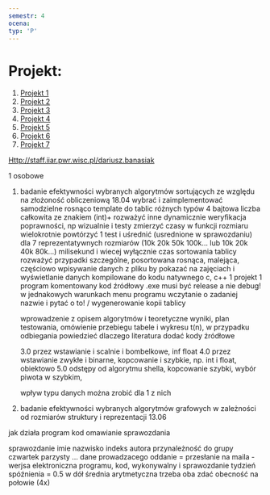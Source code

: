 ```yaml
---
semestr: 4
ocena: 
typ: 'P'
---
```


# Projekt:
1. [Projekt 1](/Notatki/Semestr%204/Algorytmy%20i%20z%C5%82o%C5%BCono%C5%9B%C4%87%20obliczeniowa/Projekt/Projekt%201/Projekt%201.md)
2. [Projekt 2](/Notatki/Semestr%204/Algorytmy%20i%20z%C5%82o%C5%BCono%C5%9B%C4%87%20obliczeniowa/Projekt/Projekt%202/Projekt%202.md)
3. [Projekt 3](/Notatki/Semestr%204/Algorytmy%20i%20z%C5%82o%C5%BCono%C5%9B%C4%87%20obliczeniowa/Projekt/Projekt%203/Projekt%203.md)
4. [Projekt 4](/Notatki/Semestr%204/Algorytmy%20i%20z%C5%82o%C5%BCono%C5%9B%C4%87%20obliczeniowa/Projekt/Projekt%204/Projekt%204.md)
5. [Projekt 5](/Notatki/Semestr%204/Algorytmy%20i%20z%C5%82o%C5%BCono%C5%9B%C4%87%20obliczeniowa/Projekt/Projekt%205/Projekt%205.md)
6. [Projekt 6](/Notatki/Semestr%204/Algorytmy%20i%20z%C5%82o%C5%BCono%C5%9B%C4%87%20obliczeniowa/Projekt/Projekt%206/Projekt%206.md)
7. [Projekt 7](/Notatki/Semestr%204/Algorytmy%20i%20z%C5%82o%C5%BCono%C5%9B%C4%87%20obliczeniowa/Projekt/Projekt%207/Projekt%207.md)


[Http://staff.iiar.pwr.wisc.pl/dariusz.banasiak](http://staff.iiar.pwr.wisc.pl/dariusz.banasiak)  

1 osobowe

1. badanie efektywności wybranych algorytmów sortujących ze względu na złożoność obliczeniową
   18.04
   wybrać i zaimplementować samodzielne
   rosnąco
   template
   do tablic różnych typów
   4 bajtowa liczba całkowita ze znakiem (int)+ rozważyć inne
   dynamicznie
   weryfikacja poprawności, np wizualnie i testy
   zmierzyć czasy w funkcji rozmiaru
   wielokrotnie powtórzyć 1 test i uśrednić (usrednione w sprawozdaniu)
   dla 7 reprezentatywnych rozmiarów (10k 20k 50k 100k... lub 10k 20k 40k 80k...)
   milisekund i wiecej
   wyłącznie czas sortowania tablicy
   rozważyć przypadki szczególne, posortowana rosnąca, malejąca, częściowo
   wpisywanie danych z pliku by pokazać na zajęciach i wyświetlanie danych
   kompilowane do kodu natywnego c, c++
   1 projekt 1 program
   komentowany kod źródłowy
   .exe musi być
   release a nie debug!
   w jednakowych warunkach
   menu programu
   wczytanie o zadaniej nazwie i pytać o to! / wygenerowanie
   kopii tablicy
   
   wprowadzenie z opisem algorytmów i teoretyczne wyniki, 
   plan testowania, 
   omówienie przebiegu tabele i wykresu t(n),
   w przypadku odbiegania powiedzieć dlaczego
   literatura
   dodać kody źródłowe
   
   3.0 przez wstawianie i scalnie i bombelkowe, inf float
   4.0 przez wstawianie zwykłe i binarne, kopcowanie i szybkie, np. int i float, obiektowo
   5.0 odstępy od algorytmu shella, kopcowanie szybki, wybór piwota w szybkim, 
   
   wpływ typu danych można zrobić dla 1 z nich
   
2. badanie efektywności wybranych algorytmów grafowych w zależności od rozmiarów struktury i reprezentacji
   13.06
   

jak działa program
kod
omawianie sprawozdania

sprawozdanie
imie nazwisko indeks autora przynależność do grupy czwartek parzysty ... dane prowadzacego
oddanie = przesłanie na maila - werjsa elektroniczna programu, kod, wykonywalny i sprawozdanie
tydzień spóźnienia = 0.5 w dół
średnia arytmetyczna
trzeba oba zdać
obecność na połowie (4x)




